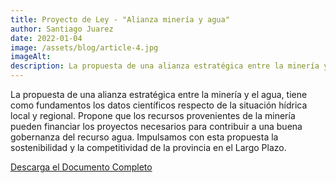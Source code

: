 ```yaml
---
title: Proyecto de Ley - "Alianza minería y agua"
author: Santiago Juarez
date: 2022-01-04
image: /assets/blog/article-4.jpg
imageAlt: 
description: La propuesta de una alianza estratégica entre la minería y el agua, tiene como fundamentos los datos científicos respecto de la situación hídrica local y regional. Propone que los recursos provenientes de la minería pueden financiar los proyectos necesarios para contribuir a una buena gobernanza del recurso agua. Impulsamos con esta propuesta la sostenibilidad y la competitividad de la provincia en el Largo Plazo.
---
```


La propuesta de una alianza estratégica entre la minería y el agua, tiene como fundamentos los datos
científicos respecto de la situación hídrica local y regional. Propone que los recursos provenientes de la minería pueden financiar los proyectos necesarios para contribuir a una buena gobernanza del recurso
agua. Impulsamos con esta propuesta la sostenibilidad y la competitividad de la provincia en el Largo Plazo.

[Descarga el Documento Completo](/assets/blog/proyecto-ley-alianza-mineria-agua.pdf)
